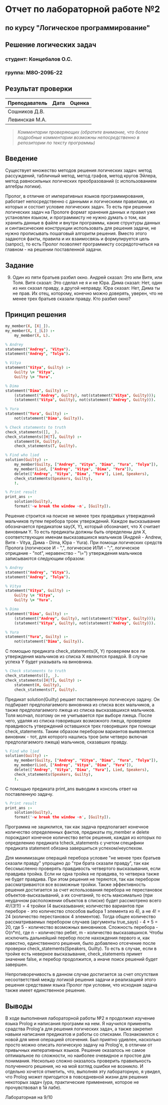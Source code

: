# Отчет по лабораторной работе №2
## по курсу "Логическое программирование"

## Решение логических задач

### студент: Концебалов О.С.
### группа: М8О-209Б-22

## Результат проверки

| Преподаватель     | Дата         |  Оценка       |
|-------------------|--------------|---------------|
| Сошников Д.В. |              |               |
| Левинская М.А.|              |               |

> *Комментарии проверяющих (обратите внимание, что более подробные комментарии возможны непосредственно в репозитории по тексту программы)*


## Введение

Существует множество методов решения логических задач: метод рассуждений, табличный метод, метод графов, метод кругов Эйлера, метод равносильных логических преобразований (с использованием алгебры логики).

Пролог, в отличие от императивных языков программирования, работает непосредственно с данными и логическими правилами, из которых и состоит условие логических задач. То есть при решении логических задач на Прологе формат хранения данных и правил уже установлен языком, и программисту не нужно думать о том, как хранить данные в файле и внутри программы, какие структуры данных и синтаксические конструкции использовать для решения задачи, не нужно прописывать пошаговый алгоритм решения. Вместо этого задаются факты, правила и их взаимосвязь и формулируется цель (запрос), то есть Пролог позволяет программисту сосредоточиться на главном - на решении поставленной задачи.

## Задание

9. Один из пяти братьев разбил окно. Андрей сказал: Это или Витя, или Толя. Витя сказал: Это сделал не я и не Юра. Дима сказал: Нет, один из них сказал правду, а другой неправду. Юра сказал: Нет, Дима ты не прав. Их отец, которому, конечно можно доверять, уверен, что не менее трех братьев сказали правду. Кто разбил окно? 

## Принцип решения

```prolog
my_member(X, [X|_]).
my_member(X, [_|L]) :-
    my_member(X, L).

% Andrey
statement("Andrey", "Vitya").
statement("Andrey", "Tolya").

% Vitya
statement("Vitya", Guilty) :-
    Guilty \= "Vitya",
    Guilty \= "Yura".

% Dima
statement("Dima", Guilty) :-
    (statement("Andrey", Guilty), not(statement("Vitya", Guilty)));
    (statement("Vitya", Guilty), not(statement("Andrey", Guilty))).

% Yura
statement("Yura", Guilty) :-
    not(statement("Dima", Guilty)).

% Check statements to truth
check_statements([], _).
check_statements([H|T], Guilty) :-
    statement(H, Guilty),
    check_statements(T, Guilty).

% Find who lied
solution(Guilty) :-
    my_member(Guilty, ["Andrey", "Vitya", "Dima", "Yura", "Tolya"]),
    my_member(Lied, ["Andrey", "Vitya", "Dima", "Yura"]),
    delete(["Andrey", "Vitya", "Dima", "Yura"], Lied, Speakers),
    check_statements(Speakers, Guilty),
    !.

% Print result
print_ans :-
    solution(Guilty),
    format('~w break the window ~n', [Guilty]).
```

Решение строится на поиске не менее трех правдивых утверждений мальчиков путем перебора троек утверждений. Каждое высказывание обозначается предикатом say(X, Y), который обозначает, что X считает виновным Y. То есть предикаты должны быть определены для X, соответствующих именам высказавшихся мальчиков (Андрей - Andrew, Витя - Vitya, Дима - Dima, Юра - Yura). При помощи логических средств Пролога (логическое И - ",", логическое ИЛИ - ";", логическое отрицание - "not", неравенство - "\\=") утверждения мальчиков записываются следующим образом:

```prolog
% Andrey
statement("Andrey", "Vitya").
statement("Andrey", "Tolya").

% Vitya
statement("Vitya", Guilty) :-
    Guilty \= "Vitya",
    Guilty \= "Yura".

% Dima
statement("Dima", Guilty) :-
    (statement("Andrey", Guilty), not(statement("Vitya", Guilty)));
    (statement("Vitya", Guilty), not(statement("Andrey", Guilty))).

% Yura
statement("Yura", Guilty) :-
    not(statement("Dima", Guilty)).
```

С помощью предиката check_statements(X, Y) проверяем все ли утверждения мальчиков из списка X являются правдой. В случае
успеха Y будет указывать на виновника.

```prolog
% Check statements to truth
check_statements([], _).
check_statements([H|T], Guilty) :-
    statement(H, Guilty),
    check_statements(T, Guilty).
```

Предикат solution(Guilty) решает поставленную логическую задачу. Он подбирает предполагаемого виновника из списка всех мальчиков, а также предполагаемого лжеца из списка высказавшихся мальчиков. Толя молчал, поэтому он не учитывается при выборе лжеца. После чего, удаляя из списка говоривших возможного лжеца, проверяем правдивость утверждений оставшихся трех говоривших при помощи check_statements. Таким образом перебором вариантов выявляется виновник - тот, для которого нашлись трое (или четверо включая предполагаемого лжеца) мальчиков, сказавших правду.

```prolog
% Find who lied
solution(Guilty) :-
    my_member(Guilty, ["Andrey", "Vitya", "Dima", "Yura", "Tolya"]),
    my_member(Lied, ["Andrey", "Vitya", "Dima", "Yura"]),
    delete(["Andrey", "Vitya", "Dima", "Yura"], Lied, Speakers),
    check_statements(Speakers, Guilty),
    !.
```

С помощью предиката print_ans выводим в консоль ответ на поставленную задачу.

```prolog
% Print result
print_ans :-
    solution(Guilty),
    format('~w break the window ~n', [Guilty]).
```

Программа не зациклится, так как задача предполагает конечное количество определенных фактов, предикаты my_member и delete порождают конечное количество веток решения, каждая из которых по определению предиката tcheck_statements с учетом специфики предиката statement обязана завершиться успехом/неуспехом.

Для минимизации операций перебора условие "не менее трех братьев сказали правду" упрощено до "три брата сказали правду", так как бессмысленно проверять правдивость четвертого высказывания, если правдива тройка. Если ни одна тройка не правдива, то четверка также не будет правдива. При этом решения не теряются, так как перебором рассматриваются все возможные тройки. Также эффективность решения достигается за счет использования перебора не перестановок объектов-высказываний, а их сочетаний, то есть максимально (при неудачном расположении объектов в списке) будет рассмотрено всего 4!/(3!1!) = 4 тройки (4 высказывания; количество вариантов при переборе - это количество способов выбора 1 элемента из 4), а не 4! = 24 (количество перестановок 4 элементов). Тогда общее количество рассматриваемых перебором случаев (аргументы true_says) - 4 * 5 = 20, где 5 - количество возможных виновников. Сложность перебора - O(n*m), где n - количество ребят, m - количество высказавшихся. Чтобы исключить дальнейший перебор после нахождения первого и, как известно, единственного решения, было добавлено отсечение после проверки check_statements(Speakers, Guilty). То есть в случае, если в тройке есть неверное высказывание, check_statements примет значение false, и перебор продолжится, а иначе поиск решений будет завершен.

Непротиворечивость в данном случае достигается за счет отсутствия несоответствий между логикой решения задачи и реализацией этого решения средствами языка Пролог при условии, что исходная задача также имеет единственное решение.

## Выводы

В ходе выполнения лабораторной работы №2 я продолжил изучение языка Prolog и написания программ на нем. Я научился применять срадства Prolog'а для решения логических задач, а также закрепил навыки написания предикатов и работы со списками. Познакомился с новой для меня операцией отсечения. Был приятно удивлен, насколько просто можно описать логическую задачу на Prolog'е, в отличии от привычных императивных языков. Решение оказалось не самое оптимальное по сложности, но наиболее очевидное и простое для понимания. Несколько сложно оказалось проверить правильность полученного решения, но на мой взгляд ошибки не возникло. И отдельно хочется отметить, что, выполняя эту лабораторную, я увидел, что Prolog может пригодится в повседневной жизни для решения некоторых задач (ура, практические применения, которое не прочувствовал в 1й лабе).

Лабораторная на 9/10